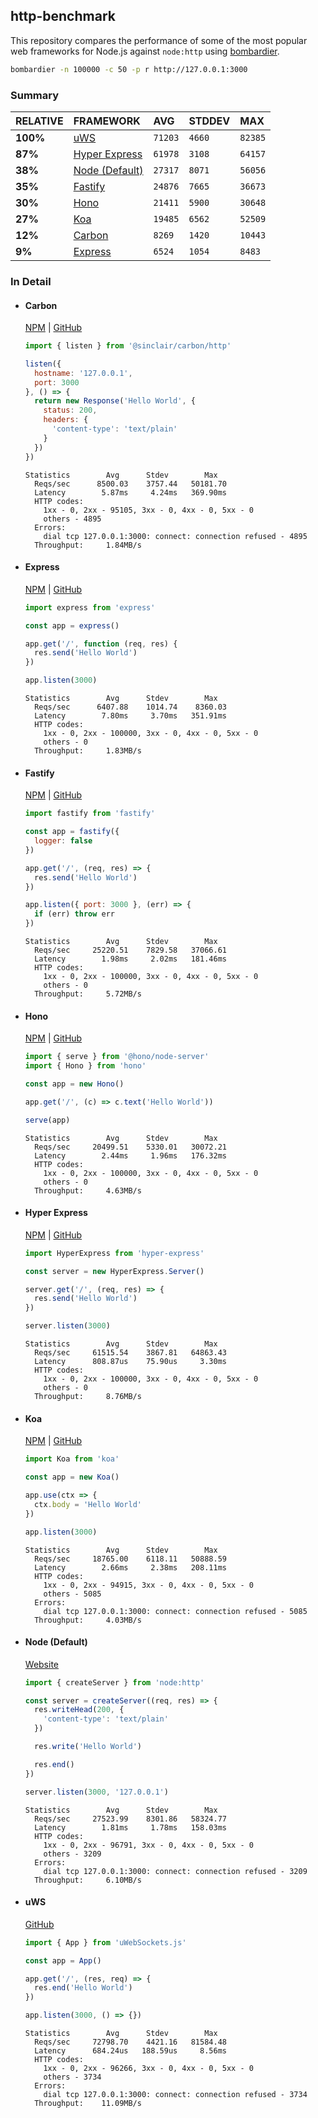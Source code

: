 ## http-benchmark

This repository compares the performance of some of the most popular web frameworks for Node.js against `node:http` using [bombardier](https://github.com/codesenberg/bombardier).

```bash
bombardier -n 100000 -c 50 -p r http://127.0.0.1:3000
```

### Summary

| RELATIVE | FRAMEWORK | AVG | STDDEV | MAX |
| :--- | :--- | :--- | :--- | :--- |
| **100%** | [uWS](#uws) | `71203` | `4660` | `82385` |
| **87%** | [Hyper Express](#hyper-express) | `61978` | `3108` | `64157` |
| **38%** | [Node (Default)](#node-default) | `27317` | `8071` | `56056` |
| **35%** | [Fastify](#fastify) | `24876` | `7665` | `36673` |
| **30%** | [Hono](#hono) | `21411` | `5900` | `30648` |
| **27%** | [Koa](#koa) | `19485` | `6562` | `52509` |
| **12%** | [Carbon](#carbon) | `8269` | `1420` | `10443` |
| **9%** | [Express](#express) | `6524` | `1054` | `8483` |


### In Detail

- #### Carbon
  [NPM](https://npmjs.com/@sinclair/carbon) | [GitHub](https://github.com/sinclairzx81/carbon)
  ```js
  import { listen } from '@sinclair/carbon/http'

  listen({
    hostname: '127.0.0.1',
    port: 3000
  }, () => {
    return new Response('Hello World', {
      status: 200,
      headers: {
        'content-type': 'text/plain'
      }
    })
  })
  ```

  ```
  Statistics        Avg      Stdev        Max
    Reqs/sec      8500.03    3757.44   50181.70
    Latency        5.87ms     4.24ms   369.90ms
    HTTP codes:
      1xx - 0, 2xx - 95105, 3xx - 0, 4xx - 0, 5xx - 0
      others - 4895
    Errors:
      dial tcp 127.0.0.1:3000: connect: connection refused - 4895
    Throughput:     1.84MB/s
  ```

- #### Express
  [NPM](https://npmjs.com/express) | [GitHub](https://github.com/expressjs/express)
  ```js
  import express from 'express'

  const app = express()

  app.get('/', function (req, res) {
    res.send('Hello World')
  })

  app.listen(3000)
  ```

  ```
  Statistics        Avg      Stdev        Max
    Reqs/sec      6407.88    1014.74    8360.03
    Latency        7.80ms     3.70ms   351.91ms
    HTTP codes:
      1xx - 0, 2xx - 100000, 3xx - 0, 4xx - 0, 5xx - 0
      others - 0
    Throughput:     1.83MB/s
  ```

- #### Fastify
  [NPM](https://npmjs.com/fastify) | [GitHub](https://github.com/fastify/fastify)
  ```js
  import fastify from 'fastify'

  const app = fastify({
    logger: false
  })

  app.get('/', (req, res) => {
    res.send('Hello World')
  })

  app.listen({ port: 3000 }, (err) => {
    if (err) throw err
  })
  ```

  ```
  Statistics        Avg      Stdev        Max
    Reqs/sec     25220.51    7829.58   37066.61
    Latency        1.98ms     2.02ms   181.46ms
    HTTP codes:
      1xx - 0, 2xx - 100000, 3xx - 0, 4xx - 0, 5xx - 0
      others - 0
    Throughput:     5.72MB/s
  ```

- #### Hono
  [NPM](https://npmjs.com/hono) | [GitHub](https://github.com/honojs/hono)
  ```js
  import { serve } from '@hono/node-server'
  import { Hono } from 'hono'

  const app = new Hono()

  app.get('/', (c) => c.text('Hello World'))

  serve(app)
  ```

  ```
  Statistics        Avg      Stdev        Max
    Reqs/sec     20499.51    5330.01   30072.21
    Latency        2.44ms     1.96ms   176.32ms
    HTTP codes:
      1xx - 0, 2xx - 100000, 3xx - 0, 4xx - 0, 5xx - 0
      others - 0
    Throughput:     4.63MB/s
  ```

- #### Hyper Express
  [NPM](https://npmjs.com/hyper-express) | [GitHub](https://github.com/kartikk221/hyper-express)
  ```js
  import HyperExpress from 'hyper-express'

  const server = new HyperExpress.Server()

  server.get('/', (req, res) => {
    res.send('Hello World')
  })

  server.listen(3000)
  ```

  ```
  Statistics        Avg      Stdev        Max
    Reqs/sec     61515.54    3867.81   64863.43
    Latency      808.87us    75.90us     3.30ms
    HTTP codes:
      1xx - 0, 2xx - 100000, 3xx - 0, 4xx - 0, 5xx - 0
      others - 0
    Throughput:     8.76MB/s
  ```

- #### Koa
  [NPM](https://npmjs.com/koa) | [GitHub](https://github.com/koajs/koa)
  ```js
  import Koa from 'koa'

  const app = new Koa()

  app.use(ctx => {
    ctx.body = 'Hello World'
  })

  app.listen(3000)
  ```

  ```
  Statistics        Avg      Stdev        Max
    Reqs/sec     18765.00    6118.11   50888.59
    Latency        2.66ms     2.38ms   208.11ms
    HTTP codes:
      1xx - 0, 2xx - 94915, 3xx - 0, 4xx - 0, 5xx - 0
      others - 5085
    Errors:
      dial tcp 127.0.0.1:3000: connect: connection refused - 5085
    Throughput:     4.03MB/s
  ```

- #### Node (Default)
  [Website](https://nodejs.org/api/http.html)
  ```js
  import { createServer } from 'node:http'

  const server = createServer((req, res) => {
    res.writeHead(200, {
      'content-type': 'text/plain'
    })

    res.write('Hello World')

    res.end()
  })

  server.listen(3000, '127.0.0.1')
  ```

  ```
  Statistics        Avg      Stdev        Max
    Reqs/sec     27523.99    8301.86   58324.77
    Latency        1.81ms     1.78ms   158.03ms
    HTTP codes:
      1xx - 0, 2xx - 96791, 3xx - 0, 4xx - 0, 5xx - 0
      others - 3209
    Errors:
      dial tcp 127.0.0.1:3000: connect: connection refused - 3209
    Throughput:     6.10MB/s
  ```

- #### uWS
  [GitHub](https://github.com/uNetworking/uWebSockets.js)
  ```js
  import { App } from 'uWebSockets.js'

  const app = App()

  app.get('/', (res, req) => {
    res.end('Hello World')
  })

  app.listen(3000, () => {})
  ```

  ```
  Statistics        Avg      Stdev        Max
    Reqs/sec     72798.70    4421.16   81584.48
    Latency      684.24us   188.59us     8.56ms
    HTTP codes:
      1xx - 0, 2xx - 96266, 3xx - 0, 4xx - 0, 5xx - 0
      others - 3734
    Errors:
      dial tcp 127.0.0.1:3000: connect: connection refused - 3734
    Throughput:    11.09MB/s
  ```


